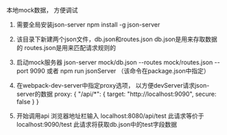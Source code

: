 本地mock数据， 方便调试

1. 需要全局安装json-server
    npm install -g json-server

2. 该目录下新建两个json文件，db.json和routes.json
    db.json是用来存取数据的
    routes.json是用来匹配请求规则的

3. 启动mock服务器
     json-server mock/db.json --routes mock/routes.json --port 9090
     或者 npm run jsonServer （该命令在package.json中指定）

4. 在webpack-dev-server中指定proxy选项， 以方便devServer请求json-server的数据
    proxy: {
                "/api/*": {
                    target: "http://localhost:9090",
                    secure: false
                }
            }
5. 开始调用api
    浏览器地址栏输入 localhost:8080/api/test
    此请求等价于     localhost:9090/test
    此请求将获取db.json中的test字段数据
